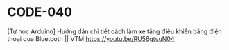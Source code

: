 # CODE-040
[Tự học Arduino] Hướng dẫn chi tiết cách làm xe tăng điều khiển bằng điện thoại qua Bluetooth || VTM https://youtu.be/RU56gtvuN04

